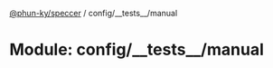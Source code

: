 [@phun-ky/speccer](../README.md) / config/\_\_tests\_\_/manual

# Module: config/\_\_tests\_\_/manual
